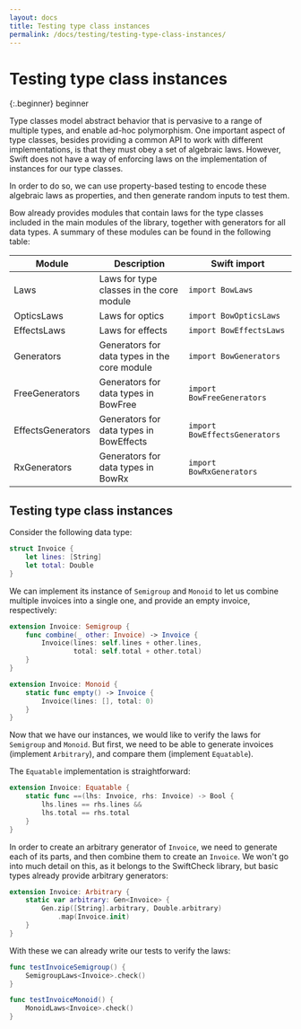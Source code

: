 ```yaml
---
layout: docs
title: Testing type class instances
permalink: /docs/testing/testing-type-class-instances/
---
```


# Testing type class instances
 
 {:.beginner}
 beginner
 
 Type classes model abstract behavior that is pervasive to a range of multiple types, and enable ad-hoc polymorphism. One important aspect of type classes, besides providing a common API to work with different implementations, is that they must obey a set of algebraic laws. However, Swift does not have a way of enforcing laws on the implementation of instances for our type classes.
 
 In order to do so, we can use property-based testing to encode these algebraic laws as properties, and then generate random inputs to test them.
 
 Bow already provides modules that contain laws for the type classes included in the main modules of the library, together with generators for all data types. A summary of these modules can be found in the following table:
 
 | Module | Description | Swift import |
 | ------ | ----------- | ------------ |
 | Laws | Laws for type classes in the core module | `import BowLaws` |
 | OpticsLaws | Laws for optics | `import BowOpticsLaws` |
 | EffectsLaws | Laws for effects | `import BowEffectsLaws` |
 | Generators | Generators for data types in the core module | `import BowGenerators` |
 | FreeGenerators | Generators for data types in BowFree | `import BowFreeGenerators` |
 | EffectsGenerators | Generators for data types in BowEffects | `import BowEffectsGenerators` |
 | RxGenerators | Generators for data types in BowRx | `import BowRxGenerators` |

## Testing type class instances
 
 Consider the following data type:

```swift
struct Invoice {
    let lines: [String]
    let total: Double
}
```

 We can implement its instance of `Semigroup` and `Monoid` to let us combine multiple invoices into a single one, and provide an empty invoice, respectively:

```swift
extension Invoice: Semigroup {
    func combine(_ other: Invoice) -> Invoice {
        Invoice(lines: self.lines + other.lines,
                total: self.total + other.total)
    }
}

extension Invoice: Monoid {
    static func empty() -> Invoice {
        Invoice(lines: [], total: 0)
    }
}
```

 Now that we have our instances, we would like to verify the laws for `Semigroup` and `Monoid`. But first, we need to be able to generate invoices (implement `Arbitrary`), and compare them (implement `Equatable`).
 
 The `Equatable` implementation is straightforward:

```swift
extension Invoice: Equatable {
    static func ==(lhs: Invoice, rhs: Invoice) -> Bool {
        lhs.lines == rhs.lines &&
        lhs.total == rhs.total
    }
}
```

 In order to create an arbitrary generator of `Invoice`, we need to generate each of its parts, and then combine them to create an `Invoice`. We won't go into much detail on this, as it belongs to the SwiftCheck library, but basic types already provide arbitrary generators:

```swift
extension Invoice: Arbitrary {
    static var arbitrary: Gen<Invoice> {
        Gen.zip([String].arbitrary, Double.arbitrary)
            .map(Invoice.init)
    }
}
```

 With these we can already write our tests to verify the laws:

```swift
func testInvoiceSemigroup() {
    SemigroupLaws<Invoice>.check()
}

func testInvoiceMonoid() {
    MonoidLaws<Invoice>.check()
}
```
